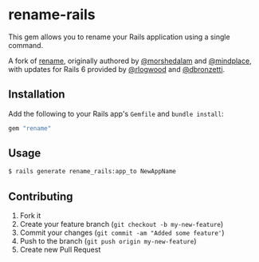 rename-rails
============

This gem allows you to rename your Rails application using a single command.

A fork of [rename][], originally authored by [@morshedalam][] and
[@mindplace][], with updates for Rails 6 provided by [@rlogwood][] and
[@dbronzetti][].

[rename]: https://github.com/morshedalam/rename
[@morshedalam]: https://github.com/morshedalam
[@mindplace]: https://github.com/mindplace
[@rlogwood]: https://github.com/rlogwood
[@dbronzetti]: https://github.com/dbronzetti


Installation
------------

Add the following to your Rails app's `Gemfile` and `bundle install`:

```ruby
gem "rename"
```

Usage
-----

```sh
$ rails generate rename_rails:app_to NewAppName
```

Contributing
------------

1. Fork it
2. Create your feature branch (`git checkout -b my-new-feature`)
3. Commit your changes (`git commit -am "Added some feature'`)
4. Push to the branch (`git push origin my-new-feature`)
5. Create new Pull Request
